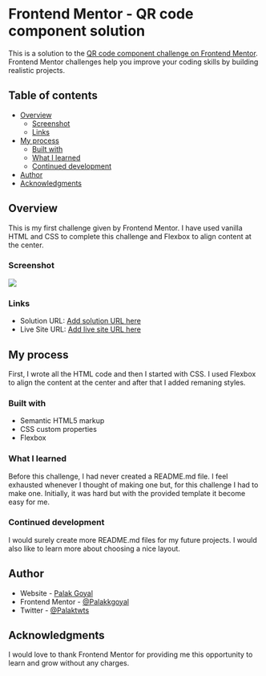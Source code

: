 # Frontend Mentor - QR code component solution

This is a solution to the [QR code component challenge on Frontend Mentor](https://www.frontendmentor.io/challenges/qr-code-component-iux_sIO_H). Frontend Mentor challenges help you improve your coding skills by building realistic projects. 

## Table of contents

- [Overview](#overview)
  - [Screenshot](#screenshot)
  - [Links](#links)
- [My process](#my-process)
  - [Built with](#built-with)
  - [What I learned](#what-i-learned)
  - [Continued development](#continued-development)
- [Author](#author)
- [Acknowledgments](#acknowledgments)

## Overview

This is my first challenge given by Frontend Mentor. I have used vanilla HTML and CSS to complete this challenge and Flexbox to align content at the center.

### Screenshot

![](./screenshot.jpg)

### Links

- Solution URL: [Add solution URL here](https://your-solution-url.com)
- Live Site URL: [Add live site URL here](https://your-live-site-url.com)

## My process

First, I wrote all the HTML code and then I started with CSS. I used Flexbox to align the content at the center and after that I added remaning styles.

### Built with

- Semantic HTML5 markup
- CSS custom properties
- Flexbox

### What I learned

Before this challenge, I had never created a README.md file. I feel exhausted whenever I thought of making one but, for this challenge I had to make one. Initially, it was hard but with the provided template it become easy for me.


### Continued development

I would surely create more README.md files for my future projects. I would also like to learn more about choosing a nice layout. 


## Author

- Website - [Palak Goyal](https://github.com/Palakkgoyal)
- Frontend Mentor - [@Palakkgoyal](https://www.frontendmentor.io/profile/Palakkgoyal)
- Twitter - [@Palaktwts](https://twitter.com/Palaktwts)

## Acknowledgments

I would love to thank Frontend Mentor for providing me this opportunity to learn and grow without any charges. 

